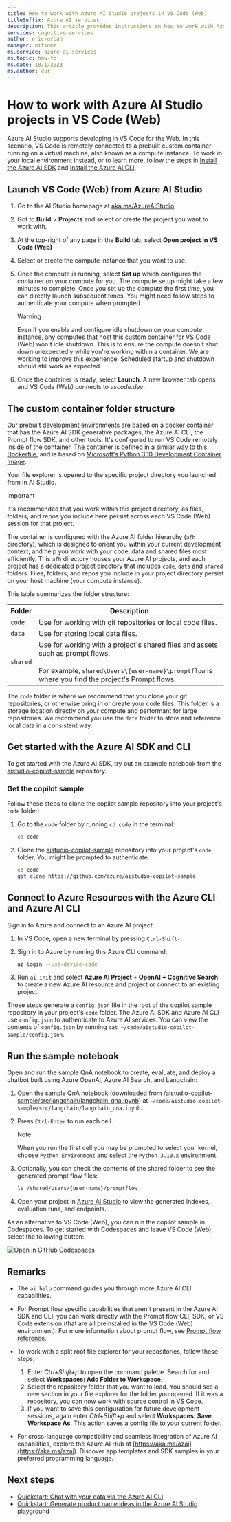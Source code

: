 ```yaml
---
title: How to work with Azure AI Studio projects in VS Code (Web)
titleSuffix: Azure AI services
description: This article provides instructions on how to work with Azure AI Studio projects in VS Code (Web).
services: cognitive-services
author: eric-urban
manager: nitinme
ms.service: azure-ai-services
ms.topic: how-to
ms.date: 10/1/2023
ms.author: eur
---
```


# How to work with Azure AI Studio projects in VS Code (Web)

Azure AI Studio supports developing in VS Code for the Web. In this scenario, VS Code is remotely connected to a prebuilt custom container running on a virtual machine, also known as a compute instance. To work in your local environment instead, or to learn more, follow the steps in [Install the Azure AI SDK](sdk-install.md) and [Install the Azure AI CLI](cli-install.md).

## Launch VS Code (Web) from Azure AI Studio

1. Go to the AI Studio homepage at [aka.ms/AzureAIStudio](https://aka.ms/AzureAIStudio)

1. Got to **Build** > **Projects** and select or create the project you want to work with.

1. At the top-right of any page in the **Build** tab, select **Open project in VS Code (Web)**

1. Select or create the compute instance that you want to use. 

1. Once the compute is running, select **Set up** which configures the container on your compute for you. The compute setup might take a few minutes to complete. Once you set up the compute the first time, you can directly launch subsequent times. You might need follow steps to authenticate your compute when prompted.

    > [!WARNING]
    > Even if you enable and configure idle shutdown on your compute instance, any computes that host this custom container for VS Code (Web) won't idle shutdown. This is to ensure the compute doesn't shut down unexpectedly while you're working within a container. We are working to improve this experience. Scheduled startup and shutdown should still work as expected.

1. Once the container is ready, select **Launch**. A new browser tab opens and VS Code (Web) connects to *vscode.dev*. 


## The custom container folder structure

Our prebuilt development environments are based on a docker container that has the Azure AI SDK generative packages, the Azure AI CLI, the Prompt flow SDK, and other tools. It's configured to run VS Code remotely inside of the container. The container is defined in a similar way to [this Dockerfile](https://github.com/Azure/aistudio-copilot-sample/blob/main/.devcontainer/Dockerfile), and is based on [Microsoft's Python 3.10 Development Container Image](https://mcr.microsoft.com/en-us/product/devcontainers/python/about). 

Your file explorer is opened to the specific project directory you launched from in AI Studio. 

> [!IMPORTANT]
> It's recommended that you work within this project directory, as files, folders, and repos you include here persist across each VS Code (Web) session for that project.

The container is configured with the Azure AI folder hierarchy (`afh` directory), which is designed to orient you within your current development context, and help you work with your code, data and shared files most efficiently. This `afh` directory houses your Azure AI projects, and each project has a dedicated project directory that includes `code`, `data` and `shared` folders. Files, folders, and repos you include in your project directory persist on your host machine (your compute instance).

This table summarizes the folder structure:

| Folder | Description |
| --- | --- |
| `code` | Use for working with git repositories or local code files. |
| `data` | Use for storing local data files. |
| `shared` | Use for working with a project's shared files and assets such as prompt flows.<br/><br/>For example, `shared\Users\{user-name}\promptflow` is where you find the project's Prompt flows. |

The `code` folder is where we recommend that you clone your git repositories, or otherwise bring in or create your code files. This folder is a storage location directly on your compute and performant for large repositories. We recommend you use the `data` folder to store and reference local data in a consistent way.

## Get started with the Azure AI SDK and CLI

To get started with the Azure AI SDK, try out an example notebook from the [aistudio-copilot-sample](https://github.com/Azure/aistudio-copilot-sample) repository.

### Get the copilot sample

Follow these steps to clone the copilot sample repository into your project's `code` folder:

1. Go to the `code` folder by running `cd code` in the terminal:

    ```bash
    cd code
    ```

1. Clone the [aistudio-copilot-sample](https://github.com/Azure/aistudio-copilot-sample) repository into your project's `code` folder. You might be prompted to authenticate.

    ```bash
    cd code
    git clone https://github.com/azure/aistudio-copilot-sample
    ```

## Connect to Azure Resources with the Azure CLI and Azure AI CLI

Sign in to Azure and connect to an Azure AI project:

1. In VS Code, open a new terminal by pressing `Ctrl-Shift-`.
1. Sign in to Azure by running this Azure CLI command: 

    ```bash
    az login --use-device-code
    ```
 
1. Run ```ai init``` and select **Azure AI Project + OpenAI + Cognitive Search** to create a new Azure AI resource and project or connect to an existing project.

Those steps generate a `config.json` file in the root of the copilot sample repository in your project's `code` folder. The Azure AI SDK and Azure AI CLI use `config.json` to authenticate to Azure AI services. You can view the contents of `config.json` by running `cat ~/code/aistudio-copilot-sample/config.json`.

## Run the sample notebook

Open and run the sample QnA notebook to create, evaluate, and deploy a chatbot built using Azure OpenAI, Azure AI Search, and Langchain:

1. Open the sample QnA notebook (downloaded from [/aistudio-copilot-sample/src/langchain/langchain_qna.ipynb](https://github.com/Azure/aistudio-copilot-sample/blob/main/src/langchain/langchain_qna.ipynb)) at `~/code/aistudio-copilot-sample/src/langchain/langchain_qna.ipynb`.
1. Press `Ctrl-Enter` to run each cell.

    > [!NOTE]
    > When you run the first cell you may be prompted to select your kernel, choose `Python Environment` and select the `Python 3.10.x` environment.

1. Optionally, you can check the contents of the shared folder to see the generated prompt flow files:

    ```bash
    ls /shared/Users/{user-name}/promptflow
    ```

1. Open your project in [Azure AI Studio](https://aka.ms/AzureAIStudio) to view the generated indexes, evaluation runs, and endpoints.


As an alternative to VS Code (Web), you can run the copilot sample in Codespaces. To get started with Codespaces and leave VS Code (Web), select the following button:

[![Open in GitHub Codespaces](https://github.com/codespaces/badge.svg)](https://codespaces.new/Azure/aistudio-copilot-sample?quickstart=1)

## Remarks

- The `ai help` command guides you through more Azure AI CLI capabilities.

- For Prompt flow specific capabilities that aren't present in the Azure AI SDK and CLI, you can work directly with the Prompt flow CLI, SDK, or VS Code extension (that are all preinstalled in the VS Code (Web) environment). For more information about prompt flow, see [Prompt flow reference](https://microsoft.github.io/promptflow/reference/index.html).

- To work with a split root file explorer for your repositories, follow these steps:
    1. Enter *Ctrl+Shift+p* to open the command palette. Search for and select **Workspaces: Add Folder to Workspace**.
    1. Select the repository folder that you want to load. You should see a new section in your file explorer for the folder you opened. If it was a repository, you can now work with source control in VS Code.
    1. If you want to save this configuration for future development sessions, again enter *Ctrl+Shift+p* and select **Workspaces: Save Workspace As**. This action saves a config file to your current folder.
    
- For cross-language compatibility and seamless integration of Azure AI capabilities, explore the Azure AI Hub at [https://aka.ms/azai](https://aka.ms/azai). Discover app templates and SDK samples in your preferred programming language.

## Next steps

- [Quickstart: Chat with your data via the Azure AI CLI](../quickstarts/chat-ai-cli.md)
- [Quickstart: Generate product name ideas in the Azure AI Studio playground](../quickstarts/playground-completions.md)
